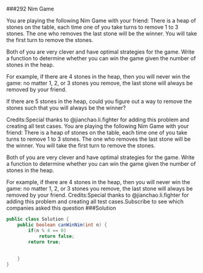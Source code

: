###292 Nim Game

You are playing the following Nim Game with your friend: There is a heap of stones on the table, each time one of you take turns to remove 1 to 3 stones. The one who removes the last stone will be the winner. You will take the first turn to remove the stones.


Both of you are very clever and have optimal strategies for the game. Write a function to determine whether you can win the game given the number of stones in the heap.


For example, if there are 4 stones in the heap, then you will never win the game: no matter 1, 2, or 3 stones you remove, the last stone will always be removed by your friend.


If there are 5 stones in the heap, could you figure out a way to remove the stones such that you will always be the winner? 

Credits:Special thanks to @jianchao.li.fighter for adding this problem and creating all test cases.
You are playing the following Nim Game with your friend: There is a heap of stones on the table, each time one of you take turns to remove 1 to 3 stones. The one who removes the last stone will be the winner. You will take the first turn to remove the stones.

Both of you are very clever and have optimal strategies for the game. Write a function to determine whether you can win the game given the number of stones in the heap.

For example, if there are 4 stones in the heap, then you will never win the game: no matter 1, 2, or 3 stones you remove, the last stone will always be removed by your friend.
Credits:Special thanks to @jianchao.li.fighter for adding this problem and creating all test cases.Subscribe to see which companies asked this question
###Solution
```java
public class Solution {
    public boolean canWinNim(int n) {
        if(n % 4 == 0)
            return false;
        return true;
        
        
    }
}